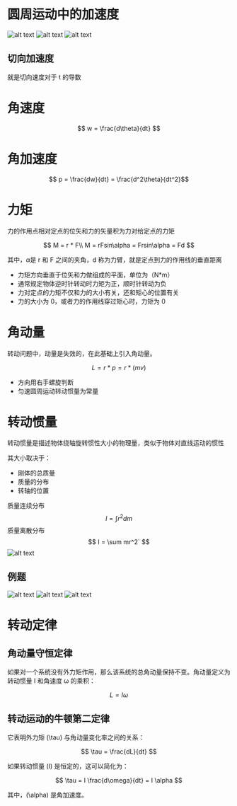 # 圆周运动中的加速度

![alt text](https://cloud.intro-iu.top:738/d/ThreeBody/ZeroHzzzzPic/202408210023536.png)
![alt text](https://cloud.intro-iu.top:738/d/ThreeBody/ZeroHzzzzPic/202408210023953.png)
![alt text](https://cloud.intro-iu.top:738/d/ThreeBody/ZeroHzzzzPic/202408210023204.png)

## 切向加速度

就是切向速度对于 t 的导数

# 角速度

$$ w = \frac{d\theta}{dt} $$

# 角加速度

$$ p = \frac{dw}{dt} = \frac{d^2\theta}{dt^2}$$

# 力矩

力的作用点相对定点的位矢和力的矢量积为力对给定点的力矩

$$
M = r * F\\
M = rFsin\alpha = Frsin\alpha = Fd
$$

其中，$\alpha$是 r 和 F 之间的夹角，d 称为力臂，就是定点到力的作用线的垂直距离

-   力矩方向垂直于位矢和力做组成的平面，单位为（N\*m）
-   通常规定物体逆时针转动时力矩为正，顺时针转动为负
-   力对定点的力矩不仅和力的大小有关，还和矩心的位置有关
-   力的大小为 0，或者力的作用线穿过矩心时，力矩为 0

# 角动量

转动问题中，动量是失效的，在此基础上引入角动量。

$$
L = r * p = r * (mv)
$$

-   方向用右手螺旋判断
-   匀速圆周运动转动惯量为常量

# 转动惯量

转动惯量是描述物体绕轴旋转惯性大小的物理量，类似于物体对直线运动的惯性

其大小取决于：

-   刚体的总质量
-   质量的分布
-   转轴的位置

质量连续分布
$$ I = \int r^2 dm $$
质量离散分布
$$ I = \sum mr^2` $$
![alt text](https://cloud.intro-iu.top:738/d/ThreeBody/ZeroHzzzzPic/202408210023509.png)

## 例题

![alt text](https://cloud.intro-iu.top:738/d/ThreeBody/ZeroHzzzzPic/202408210023239.png)
![alt text](https://cloud.intro-iu.top:738/d/ThreeBody/ZeroHzzzzPic/202408210023080.png)
![alt text](https://cloud.intro-iu.top:738/d/ThreeBody/ZeroHzzzzPic/202408210023534.png)

# 转动定律

## 角动量守恒定律

如果对一个系统没有外力矩作用，那么该系统的总角动量保持不变。角动量定义为转动惯量 I 和角速度 ω 的乘积：

$$
L=Iω
$$

## 转动运动的牛顿第二定律

它表明外力矩 \(\tau\) 与角动量变化率之间的关系：

$$
\tau = \frac{dL}{dt}
$$

如果转动惯量 \(I\) 是恒定的，这可以简化为：

$$
\tau = I \frac{d\omega}{dt} = I \alpha
$$

其中，\(\alpha\) 是角加速度。
